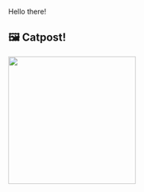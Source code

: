 Hello there!



## 🖼️ Catpost!

<sub>
    <img src="https://cdn2.thecatapi.com/images/4h5LKYo6q.jpg" height="256">
</sub>

